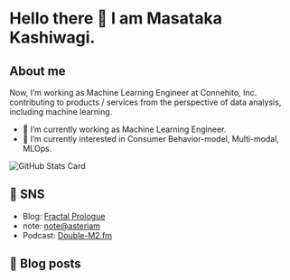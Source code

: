 # Hello there 👋 I am Masataka Kashiwagi.
## About me
Now, I’m working as Machine Learning Engineer at Connehito, Inc.  
contributing to products / services from the perspective of data analysis, including machine learning.

- 🔭 I’m currently working as Machine Learning Engineer.
- 🌱 I’m currently interested in Consumer Behavior-model, Multi-modal, MLOps.

![GitHub Stats Card](https://github-readme-stats.vercel.app/api?username=masatakashiwagi&show_icons=true&count_private=true&theme=flag-india)

## 📮 SNS
- Blog: [Fractal Prologue](https://masatakashiwagi.github.io/portfolio/)
- note: [note@asteriam](https://note.com/asteriam/)
- Podcast: [Double-M2.fm](https://anchor.fm/double-m2)

## 📝 Blog posts
